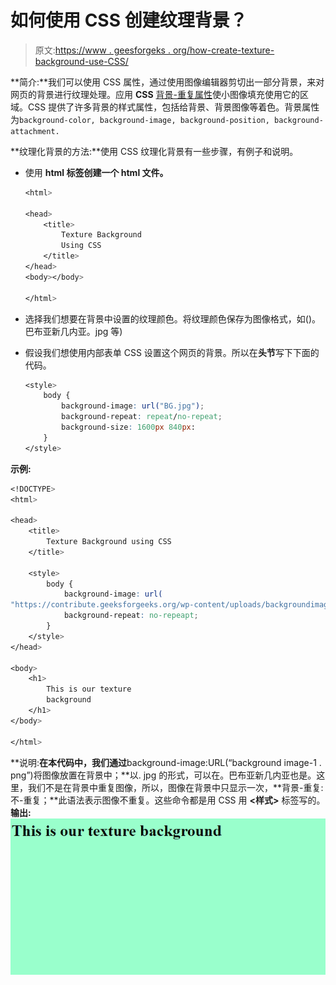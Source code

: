 # 如何使用 CSS 创建纹理背景？

> 原文:[https://www . geesforgeks . org/how-create-texture-background-use-CSS/](https://www.geeksforgeeks.org/how-to-create-texture-background-using-css/)

**简介:**我们可以使用 CSS 属性，通过使用图像编辑器剪切出一部分背景，来对网页的背景进行纹理处理。应用 **CSS** [背景-重复属性](https://www.geeksforgeeks.org/css-background-repeat-property/)使小图像填充使用它的区域。CSS 提供了许多背景的样式属性，包括给背景、背景图像等着色。背景属性为`background-color, background-image, background-position, background-attachment.`

**纹理化背景的方法:**使用 CSS 纹理化背景有一些步骤，有例子和说明。

*   使用 **html 标签创建一个 html 文件。**

    ```css
    <html>

    <head>
        <title>
            Texture Background
            Using CSS 
        </title>
    </head>
    <body></body>

    </html>
    ```

*   选择我们想要在背景中设置的纹理颜色。将纹理颜色保存为图像格式，如()。巴布亚新几内亚。jpg 等)
*   假设我们想使用内部表单 CSS 设置这个网页的背景。所以在**头节**写下下面的代码。

    ```css
    <style>
        body {
            background-image: url("BG.jpg");
            background-repeat: repeat/no-repeat;
            background-size: 1600px 840px:
        }
    </style>
    ```

**示例:**

```css
<!DOCTYPE>
<html>

<head>
    <title>
        Texture Background using CSS
    </title>

    <style>
        body {
            background-image: url(
"https://contribute.geeksforgeeks.org/wp-content/uploads/backgroundimage-1.png");
            background-repeat: no-repeapt;
        }
    </style>
</head>

<body>
    <h1>
        This is our texture
        background
    </h1>
</body>

</html>
```

**说明:**在本代码中，我们通过**background-image:URL(“background image-1 . png”)将图像放置在背景中；**以. jpg 的形式，可以在。巴布亚新几内亚也是。这里，我们不是在背景中重复图像，所以，图像在背景中只显示一次，**背景-重复:不-重复；**此语法表示图像不重复。这些命令都是用 CSS 用 **<样式>** 标签写的。
**输出:**
![](img/632a90c24019a8faf02af197ec70c249.png)